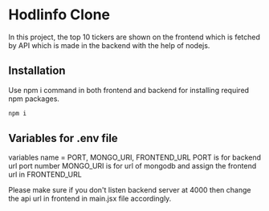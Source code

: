 # Hodlinfo Clone

In this project, the top 10 tickers are shown on the frontend which is fetched by API which is made in the backend with the help of nodejs.

## Installation

Use npm i command in both frontend and backend for installing required npm packages.

```bash
npm i
```

## Variables for .env file

variables name = PORT, MONGO_URI, FRONTEND_URL
PORT is for backend url port number MONGO_URI is for url of mongodb and assign the frontend url in FRONTEND_URL

Please make sure if you don't listen backend server at 4000 then change the api url in frontend in main.jsx file accordingly.

